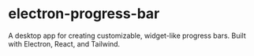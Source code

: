 # electron-progress-bar
A desktop app for creating customizable, widget-like progress bars. Built with Electron, React, and Tailwind.

